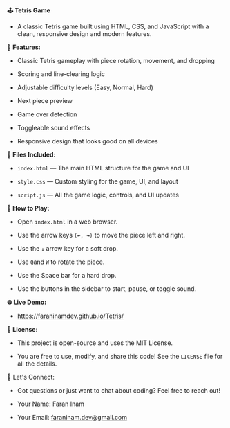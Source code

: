__🕹️ Tetris Game__

- A classic Tetris game built using HTML, CSS, and JavaScript with a clean, responsive design and modern features.

__🌟 Features:__

- Classic Tetris gameplay with piece rotation, movement, and dropping

- Scoring and line-clearing logic

- Adjustable difficulty levels (Easy, Normal, Hard)

- Next piece preview

- Game over detection

- Toggleable sound effects

- Responsive design that looks good on all devices

__📁 Files Included:__

- `index.html` — The main HTML structure for the game and UI

- `style.css` — Custom styling for the game, UI, and layout

- `script.js` — All the game logic, controls, and UI updates

__🚀 How to Play:__

- Open `index.html` in a web browser.

- Use the arrow keys `(←, →)` to move the piece left and right.

- Use the `↓` arrow key for a soft drop.

- Use `Q`and `W` to rotate the piece.

- Use the Space bar for a hard drop.

- Use the buttons in the sidebar to start, pause, or toggle sound.

__🌐 Live Demo:__

- https://faraninamdev.github.io/Tetris/

__📄 License:__

- This project is open-source and uses the MIT License.

- You are free to use, modify, and share this code! See the `LICENSE` file for all the details.

📧 Let's Connect:

- Got questions or just want to chat about coding? Feel free to reach out!

- Your Name: Faran Inam

- Your Email: faraninam.dev@gmail.com
